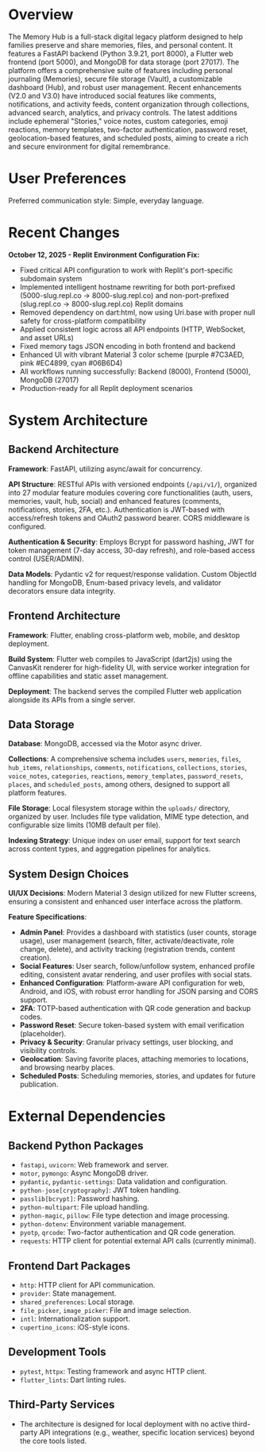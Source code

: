 # Overview

The Memory Hub is a full-stack digital legacy platform designed to help families preserve and share memories, files, and personal content. It features a FastAPI backend (Python 3.9.21, port 8000), a Flutter web frontend (port 5000), and MongoDB for data storage (port 27017). The platform offers a comprehensive suite of features including personal journaling (Memories), secure file storage (Vault), a customizable dashboard (Hub), and robust user management. Recent enhancements (V2.0 and V3.0) have introduced social features like comments, notifications, and activity feeds, content organization through collections, advanced search, analytics, and privacy controls. The latest additions include ephemeral "Stories," voice notes, custom categories, emoji reactions, memory templates, two-factor authentication, password reset, geolocation-based features, and scheduled posts, aiming to create a rich and secure environment for digital remembrance.

# User Preferences

Preferred communication style: Simple, everyday language.

# Recent Changes

**October 12, 2025 - Replit Environment Configuration Fix:**
- Fixed critical API configuration to work with Replit's port-specific subdomain system
- Implemented intelligent hostname rewriting for both port-prefixed (5000-slug.repl.co → 8000-slug.repl.co) and non-port-prefixed (slug.repl.co → 8000-slug.repl.co) Replit domains
- Removed dependency on dart:html, now using Uri.base with proper null safety for cross-platform compatibility
- Applied consistent logic across all API endpoints (HTTP, WebSocket, and asset URLs)
- Fixed memory tags JSON encoding in both frontend and backend
- Enhanced UI with vibrant Material 3 color scheme (purple #7C3AED, pink #EC4899, cyan #06B6D4)
- All workflows running successfully: Backend (8000), Frontend (5000), MongoDB (27017)
- Production-ready for all Replit deployment scenarios

# System Architecture

## Backend Architecture

**Framework**: FastAPI, utilizing async/await for concurrency.

**API Structure**: RESTful APIs with versioned endpoints (`/api/v1/`), organized into 27 modular feature modules covering core functionalities (auth, users, memories, vault, hub, social) and enhanced features (comments, notifications, stories, 2FA, etc.). Authentication is JWT-based with access/refresh tokens and OAuth2 password bearer. CORS middleware is configured.

**Authentication & Security**: Employs Bcrypt for password hashing, JWT for token management (7-day access, 30-day refresh), and role-based access control (USER/ADMIN).

**Data Models**: Pydantic v2 for request/response validation. Custom ObjectId handling for MongoDB, Enum-based privacy levels, and validator decorators ensure data integrity.

## Frontend Architecture

**Framework**: Flutter, enabling cross-platform web, mobile, and desktop deployment.

**Build System**: Flutter web compiles to JavaScript (dart2js) using the CanvasKit renderer for high-fidelity UI, with service worker integration for offline capabilities and static asset management.

**Deployment**: The backend serves the compiled Flutter web application alongside its APIs from a single server.

## Data Storage

**Database**: MongoDB, accessed via the Motor async driver.

**Collections**: A comprehensive schema includes `users`, `memories`, `files`, `hub_items`, `relationships`, `comments`, `notifications`, `collections`, `stories`, `voice_notes`, `categories`, `reactions`, `memory_templates`, `password_resets`, `places`, and `scheduled_posts`, among others, designed to support all platform features.

**File Storage**: Local filesystem storage within the `uploads/` directory, organized by user. Includes file type validation, MIME type detection, and configurable size limits (10MB default per file).

**Indexing Strategy**: Unique index on user email, support for text search across content types, and aggregation pipelines for analytics.

## System Design Choices

**UI/UX Decisions**: Modern Material 3 design utilized for new Flutter screens, ensuring a consistent and enhanced user interface across the platform.

**Feature Specifications**:
- **Admin Panel**: Provides a dashboard with statistics (user counts, storage usage), user management (search, filter, activate/deactivate, role change, delete), and activity tracking (registration trends, content creation).
- **Social Features**: User search, follow/unfollow system, enhanced profile editing, consistent avatar rendering, and user profiles with social stats.
- **Enhanced Configuration**: Platform-aware API configuration for web, Android, and iOS, with robust error handling for JSON parsing and CORS support.
- **2FA**: TOTP-based authentication with QR code generation and backup codes.
- **Password Reset**: Secure token-based system with email verification (placeholder).
- **Privacy & Security**: Granular privacy settings, user blocking, and visibility controls.
- **Geolocation**: Saving favorite places, attaching memories to locations, and browsing nearby places.
- **Scheduled Posts**: Scheduling memories, stories, and updates for future publication.

# External Dependencies

## Backend Python Packages

- `fastapi`, `uvicorn`: Web framework and server.
- `motor`, `pymongo`: Async MongoDB driver.
- `pydantic`, `pydantic-settings`: Data validation and configuration.
- `python-jose[cryptography]`: JWT token handling.
- `passlib[bcrypt]`: Password hashing.
- `python-multipart`: File upload handling.
- `python-magic`, `pillow`: File type detection and image processing.
- `python-dotenv`: Environment variable management.
- `pyotp`, `qrcode`: Two-factor authentication and QR code generation.
- `requests`: HTTP client for potential external API calls (currently minimal).

## Frontend Dart Packages

- `http`: HTTP client for API communication.
- `provider`: State management.
- `shared_preferences`: Local storage.
- `file_picker`, `image_picker`: File and image selection.
- `intl`: Internationalization support.
- `cupertino_icons`: iOS-style icons.

## Development Tools

- `pytest`, `httpx`: Testing framework and async HTTP client.
- `flutter_lints`: Dart linting rules.

## Third-Party Services

- The architecture is designed for local deployment with no active third-party API integrations (e.g., weather, specific location services) beyond the core tools listed.